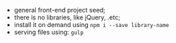 * general front-end project seed;
* there is no libraries, like jQuery, .etc;
* install it on demand using `npm i --save library-name`
* serving files using: `gulp`
